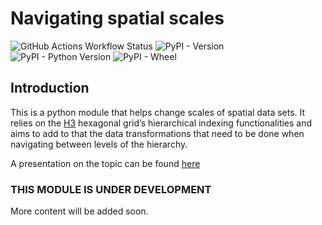 # Navigating spatial scales

![GitHub Actions Workflow
Status](https://img.shields.io/github/actions/workflow/status/nismod/scale-nav/run-package.yml?style=flat)
![PyPI -
Version](https://img.shields.io/pypi/v/scalenav?style=flat&logoColor=grey&logoSize=auto&labelColor=blue&color=gray&link=https%3A%2F%2Fpypi.org%2Fproject%2Fscalenav%2F)
![PyPI - Python
Version](https://img.shields.io/pypi/pyversions/scalenav?style=flat.png)
![PyPI - Wheel](https://img.shields.io/pypi/wheel/scalenav.png)

## Introduction

This is a python module that helps change scales of spatial data sets.
It relies on the [H3](https://h3geo.org) hexagonal grid’s hierarchical
indexing functionalities and aims to add to that the data
transformations that need to be done when navigating between levels of
the hierarchy.

A presentation on the topic can be found
<a href="https://ischlo.github.io/presentations/down_scaling"
target="_blank">here</a>

### THIS MODULE IS UNDER DEVELOPMENT

More content will be added soon.
